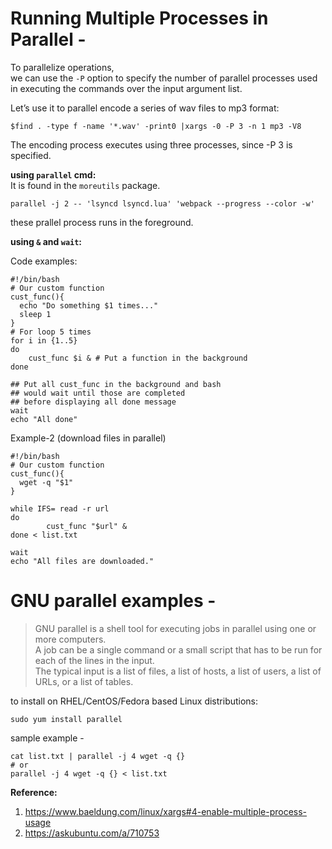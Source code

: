 # Running Multiple Processes in Parallel - 

To parallelize operations,  
we can use the `-P` option to specify the number of parallel processes used in executing the commands over the input argument list.  

Let’s use it to parallel encode a series of wav files to mp3 format:  

```shell
$find . -type f -name '*.wav' -print0 |xargs -0 -P 3 -n 1 mp3 -V8
```

The encoding process executes using three processes, since -P 3 is specified.

**using `parallel` cmd:**  
It is found in the `moreutils` package.  
```
parallel -j 2 -- 'lsyncd lsyncd.lua' 'webpack --progress --color -w' 
```
these prallel process runs in the foreground.  


**using `&` and `wait`:**  

Code examples:  

```shell
#!/bin/bash
# Our custom function
cust_func(){
  echo "Do something $1 times..."
  sleep 1
}
# For loop 5 times
for i in {1..5}
do
	cust_func $i & # Put a function in the background
done
 
## Put all cust_func in the background and bash 
## would wait until those are completed 
## before displaying all done message
wait 
echo "All done"
```
Example-2 (download files in parallel)  
```shell
#!/bin/bash
# Our custom function
cust_func(){
  wget -q "$1"
}
 
while IFS= read -r url
do
        cust_func "$url" &
done < list.txt
 
wait
echo "All files are downloaded."
```

# GNU parallel examples - 
>GNU parallel is a shell tool for executing jobs in parallel using one or more computers.  
A job can be a single command or a small script that has to be run for each of the lines in the input.  
The typical input is a list of files, a list of hosts, a list of users, a list of URLs, or a list of tables.  

to install on RHEL/CentOS/Fedora based Linux distributions:  
```shell
sudo yum install parallel
```
sample example -  
```shell
cat list.txt | parallel -j 4 wget -q {}
# or
parallel -j 4 wget -q {} < list.txt
```
**Reference:**  
1. https://www.baeldung.com/linux/xargs#4-enable-multiple-process-usage
2. https://askubuntu.com/a/710753

